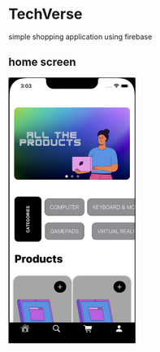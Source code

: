 # TechVerse
simple shopping application using firebase 

## home screen

<img src="Documentation/home-screen.png" width="250">

